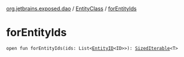 [org.jetbrains.exposed.dao](../index.md) / [EntityClass](index.md) / [forEntityIds](.)

# forEntityIds

`open fun forEntityIds(ids: List<`[`EntityID`](../-entity-i-d/index.md)`<ID>>): `[`SizedIterable`](../../org.jetbrains.exposed.sql/-sized-iterable/index.md)`<T>`